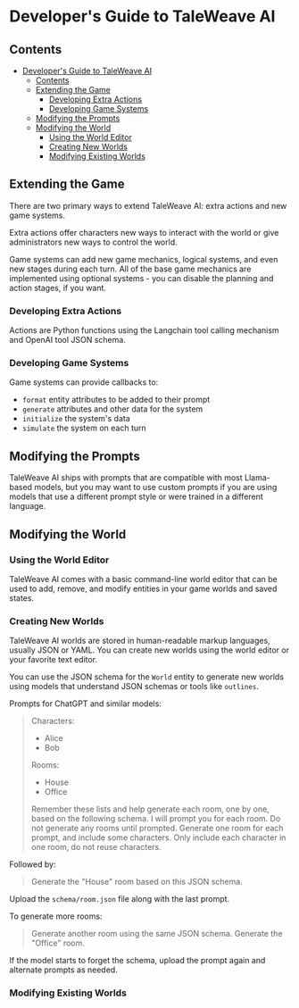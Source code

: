 # Developer's Guide to TaleWeave AI

## Contents

- [Developer's Guide to TaleWeave AI](#developers-guide-to-taleweave-ai)
  - [Contents](#contents)
  - [Extending the Game](#extending-the-game)
    - [Developing Extra Actions](#developing-extra-actions)
    - [Developing Game Systems](#developing-game-systems)
  - [Modifying the Prompts](#modifying-the-prompts)
  - [Modifying the World](#modifying-the-world)
    - [Using the World Editor](#using-the-world-editor)
    - [Creating New Worlds](#creating-new-worlds)
    - [Modifying Existing Worlds](#modifying-existing-worlds)

## Extending the Game

There are two primary ways to extend TaleWeave AI: extra actions and new game systems.

Extra actions offer characters new ways to interact with the world or give administrators new ways to control the world.

Game systems can add new game mechanics, logical systems, and even new stages during each turn. All of the base game
mechanics are implemented using optional systems - you can disable the planning and action stages, if you want.

### Developing Extra Actions

Actions are Python functions using the Langchain tool calling mechanism and OpenAI tool JSON schema.

### Developing Game Systems

Game systems can provide callbacks to:

- `format` entity attributes to be added to their prompt
- `generate` attributes and other data for the system
- `initialize` the system's data
- `simulate` the system on each turn

## Modifying the Prompts

TaleWeave AI ships with prompts that are compatible with most Llama-based models, but you may want to use custom
prompts if you are using models that use a different prompt style or were trained in a different language.

## Modifying the World

### Using the World Editor

TaleWeave AI comes with a basic command-line world editor that can be used to add, remove, and modify entities in
your game worlds and saved states.

### Creating New Worlds

TaleWeave AI worlds are stored in human-readable markup languages, usually JSON or YAML. You can create new worlds
using the world editor or your favorite text editor.

You can use the JSON schema for the `World` entity to generate new worlds using models that understand JSON schemas
or tools like `outlines`.

Prompts for ChatGPT and similar models:

> Characters:
>
> - Alice
> - Bob
>
> Rooms:
>
> - House
> - Office
>
> Remember these lists and help generate each room, one by one, based on the following schema.
> I will prompt you for each room. Do not generate any rooms until prompted.
> Generate one room for each prompt, and include some characters. Only include each character in one room, do not reuse characters.

Followed by:

> Generate the "House" room based on this JSON schema.

Upload the `schema/room.json` file along with the last prompt.

To generate more rooms:

> Generate another room using the same JSON schema. Generate the "Office" room.

If the model starts to forget the schema, upload the prompt again and alternate prompts as needed.

### Modifying Existing Worlds
